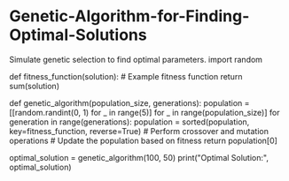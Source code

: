 # Genetic-Algorithm-for-Finding-Optimal-Solutions
Simulate genetic selection to find optimal parameters.
import random

def fitness_function(solution):
    # Example fitness function
    return sum(solution)

def genetic_algorithm(population_size, generations):
    population = [[random.randint(0, 1) for _ in range(5)] for _ in range(population_size)]
    for generation in range(generations):
        population = sorted(population, key=fitness_function, reverse=True)
        # Perform crossover and mutation operations
        # Update the population based on fitness
    return population[0]

optimal_solution = genetic_algorithm(100, 50)
print("Optimal Solution:", optimal_solution)
